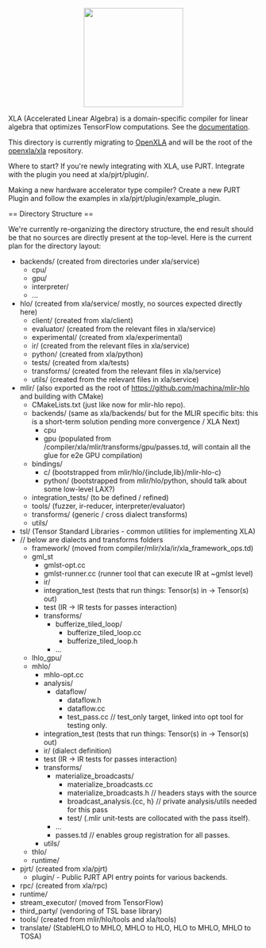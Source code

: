 <p align="center">
  <img width="200" src="./g3doc/images/xlalogo.png"/>
</p>

XLA (Accelerated Linear Algebra) is a domain-specific compiler for linear
algebra that optimizes TensorFlow computations. See the
[documentation](./../docs/index.md).

This directory is currently migrating to [OpenXLA](https://github.com/openxla/)
and will be the root of the [openxla/xla](https://github.com/openxla/xla)
repository.

Where to start? If you're newly integrating with XLA, use PJRT. Integrate with
the plugin you need at xla/pjrt/plugin/.

Making a new hardware accelerator type compiler? Create a new PJRT Plugin and
follow the examples in xla/pjrt/plugin/example_plugin.

== Directory Structure ==

We're currently re-organizing the directory structure, the end result should be
that no sources are directly present at the top-level. Here is the current plan
for the directory layout:

*   backends/ (created from directories under xla/service)
    *   cpu/
    *   gpu/
    *   interpreter/
    *   ...
*   hlo/ (created from xla/service/ mostly, no sources expected directly here)
    *   client/ (created from xla/client)
    *   evaluator/ (created from the relevant files in xla/service)
    *   experimental/ (created from xla/experimental)
    *   ir/ (created from the relevant files in xla/service)
    *   python/ (created from xla/python)
    *   tests/ (created from xla/tests)
    *   transforms/ (created from the relevant files in xla/service)
    *   utils/ (created from the relevant files in xla/service)
*   mlir/ (also exported as the root of https://github.com/machina/mlir-hlo
    and building with CMake)
    *   CMakeLists.txt (just like now for mlir-hlo repo).
    *   backends/ (same as xla/backends/ but for the MLIR specific bits: this is
        a short-term solution pending more convergence / XLA Next)
        *   cpu
        *   gpu (populated from /compiler/xla/mlir/transforms/gpu/passes.td,
            will contain all the glue for e2e GPU compilation)
    *   bindings/
        *   c/ (bootstrapped from mlir/hlo/{include,lib}/mlir-hlo-c)
        *   python/ (bootstrapped from mlir/hlo/python, should talk about some
            low-level LAX?)
    *   integration_tests/ (to be defined / refined)
    *   tools/ (fuzzer, ir-reducer, interpreter/evaluator)
    *   transforms/ (generic / cross dialect transforms)
    *   utils/
*   tsl/ (Tensor Standard Libraries - common utilities for implementing XLA)
*   // below are dialects and transforms folders
    *   framework/ (moved from compiler/mlir/xla/ir/xla_framework_ops.td)
    *   gml_st
        *   gmlst-opt.cc
        *   gmlst-runner.cc (runner tool that can execute IR at ~gmlst level)
        *   ir/
        *   integration_test (tests that run things: Tensor(s) in -> Tensor(s)
            out)
        *   test (IR -> IR tests for passes interaction)
        *   transforms/
            *   bufferize_tiled_loop/
                *   bufferize_tiled_loop.cc
                *   bufferize_tiled_loop.h
            *   ...
    *   lhlo_gpu/
    *   mhlo/
        *   mhlo-opt.cc
        *   analysis/
            *   dataflow/
                *   dataflow.h
                *   dataflow.cc
                *   test_pass.cc // test_only target, linked into opt tool for
                    testing only.
        *   integration_test (tests that run things: Tensor(s) in -> Tensor(s)
            out)
        *   ir/ (dialect definition)
        *   test (IR -> IR tests for passes interaction)
        *   transforms/
            *   materialize_broadcasts/
                *   materialize_broadcasts.cc
                *   materialize_broadcasts.h // headers stays with the source
                *   broadcast_analysis.{cc, h} // private analysis/utils needed
                    for this pass
                *   test/ (.mlir unit-tests are collocated with the pass
                    itself).
            *   …
            *   passes.td // enables group registration for all passes.
        *   utils/
    *   thlo/
    *   runtime/
*   pjrt/ (created from xla/pjrt)
    * plugin/ - Public PJRT API entry points for various backends.
*   rpc/ (created from xla/rpc)
*   runtime/
*   stream_executor/ (moved from TensorFlow)
*   third_party/ (vendoring of TSL base library)
*   tools/ (created from mlir/hlo/tools and xla/tools)
*   translate/ (StableHLO to MHLO, MHLO to HLO, HLO to MHLO, MHLO to TOSA)
